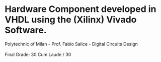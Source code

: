 # Hardware Component developed in VHDL using the (Xilinx) Vivado Software.
Polytechnic of Milan - Prof. Fabio Salice - Digital Circuits Design<br><br>
Final Grade: 30 Cum Laude / 30<br><br>
